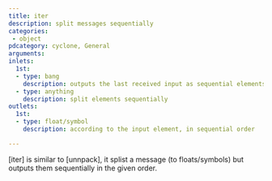 ```yaml
---
title: iter
description: split messages sequentially
categories:
 - object
pdcategory: cyclone, General
arguments:
inlets:
  1st:
  - type: bang
    description: outputs the last received input as sequential elements
  - type: anything
    description: split elements sequentially
outlets:
  1st:
  - type: float/symbol
    description: according to the input element, in sequential order

---
```


[iter] is similar to [unnpack], it splist a message (to floats/symbols) but outputs them sequentially in the given order.

